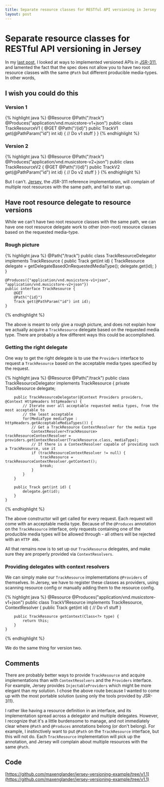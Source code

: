```yaml
---
title: Separate resource classes for RESTful API versioning in Jersey
layout: post
---
```


# Separate resource classes for RESTful API versioning in Jersey

In my [last post](/2013/04/23/basic-restful-api-versioning-in-jersey.html), I looked at ways
to implemented versioned APIs in [JSR-311](http://jcp.org/en/jsr/detail?id=311), and lamented 
the fact that the spec does not allow you to have two root resource classes with the same 
`@Path` but different producible media-types. In other words, 

## I wish you could do this

### Version 1

{% highlight java %}
    @Resource
    @Path("/track")
    @Produces("application/vnd.musicstore-v1+json")
    public class TrackResourceV1 {
        @GET
        @Path("/{id}")
        public TrackV1 get(@PathParam("id") int id) {
            // Do v1 stuff
        }
    }
{% endhighlight %}

### Version 2

{% highlight java %}
    @Resource
    @Path("/track")
    @Produces("application/vnd.musicstore-v2+json")
    public class TrackResourceV2 {
        @GET
        @Path("/{id}")
        public TrackV2 get(@PathParam("id") int id) {
            // Do v2 stuff
        }
    }
{% endhighlight %}

But I can't. [Jersey](https://jersey.java.net/), the JSR-311 reference implementation, will complain 
of multiple root resources with the same path, and fail to start up.

## Have root resource delegate to resource versions

While we can't have two root resource classes with the same path, we can have one root resource
delegate work to other (non-root) resource classes based on the requested media-type.

### Rough picture

{% highlight java %}
    @Path("/track")
    public class TrackResourceDelegator implements TrackResource {
        public Track get(int id) {
            TrackResource delegate = getDelegateBasedOnRequestedMediaType();
            delegate.get(id);
        }
    }

    @Produces({"application/vnd.musicstore-v1+json", "application/vnd.musicstore-v2+json"})
    public interface TrackResource {
        @GET
        @Path("{id}")
        Track get(@PathParam("id") int id);
    }
{% endhighlight %}

The above is meant to only give a rough picture, and does not explain how we actually acquire a
`TrackResource` delegate based on the requested media type. There are probably a few different ways
this could be accomplished.

### Getting the right delegate

One way to get the right delegate is to use the `Providers` interface to request a `TrackResource`
based on the acceptable media types specified by the request.

{% highlight java %}
    @Resource
    @Path("/track")
    public class TrackResourceDelegator implements TrackResource {
        private TrackResource delegate;

        public TrackResourceDelegator(@Context Providers providers, @Context HttpHeaders httpHeaders) {
            // Iterate over all acceptable requested media types, from the most acceptable to
            // the least acceptable
            for(MediaType mediaType : httpHeaders.getAcceptableMediaTypes()) {
                // Get a TrackResource ContextResolver for the media type
                ContextResolver<TrackResource> trackResourceContextResolver = providers.getContextResolver(TrackResource.class, mediaType); 
                // If there is a ContextResolver capable of providing such a TrackResource, use it
                if (trackResourceContextResolver != null) {
                    trackResource = trackResourceContextResolver.getContext();
                    break;
                }
            }
        }

        public Track get(int id) {
            delegate.get(id);
        }
    }
{% endhighlight %}

The above constructor will get called for every request. Each request will come with an acceptable media type. Because of the
`@Produces` annotation on the `TrackResource` interface, only requests containing one of the producible media types will be allowed through - all others
will be rejected with an `HTTP 406`.

All that remains now is to set up our `TrackResource` delegates, and make sure they are properly provided via `ContextResolvers`.

### Providing delegates with context resolvers

We can simply make our `TrackResource` implementations `@Providers` of themselves. In Jersey, we have to register these
classes as providers, using scanning resource config or manually adding them to the resource config. 

{% highlight java %}
    @Resource
    @Produces("application/vnd.musicstore-v1+json")
    public class TrackV1Resource implements TrackResource, ContextResolver<TrackResource> {
        public Track get(int id) {
            // Do v1 stuff
        }

        public TrackResource getContext(Class<?> type) {
            return this;
        }
    }
{% endhighlight %}

We do the same thing for version two.

## Comments

There are probably better ways to provide `TrackResource` and acquire implementations than with `ContextResolvers` and the `Providers` interface.
For example, Jersey provides `InjectableProviders` which might be more elegant than my solution. I chose the above route because I wanted
to come up with the most portable solution (using only the tools provided by JSR-311).

I rather like having a resource definition in an interface, and its implementation spread across a delegator and multiple delegates. However,
I recognize that it's a little burdensome to manage, and not immediately clear where `@Path` and `@Produces` annotations belong (or don't
belong). For example, I instinctively want to put `@Path` on the `TrackResource` interface, but this will not do. Each `TrackResource`
implementation will pick up the annotation, and Jersey will complain about multiple resources with the same `@Path`.

## Code

[https://github.com/maxenglander/jersey-versioning-example/tree/v1.1](https://github.com/maxenglander/jersey-versioning-example/tree/v1.1)
